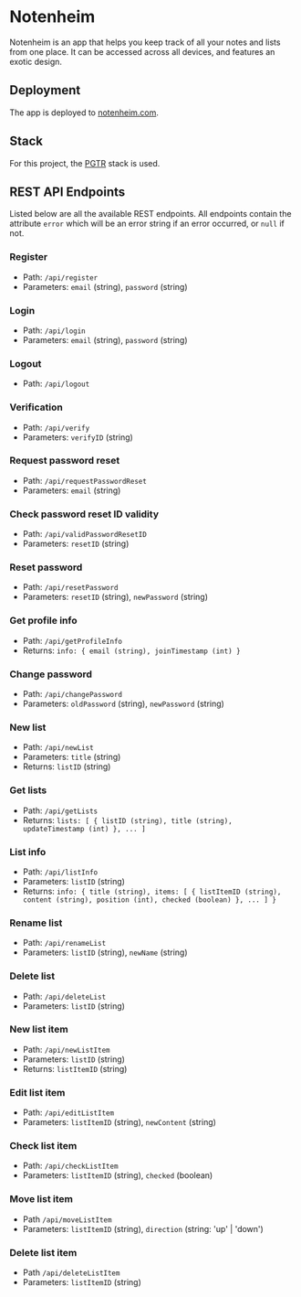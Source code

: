 # Notenheim

Notenheim is an app that helps you keep track of all your notes and lists from one place. It can be accessed across all devices, and features an exotic design.

## Deployment

The app is deployed to [notenheim.com](https://www.notenheim.com/).

## Stack

For this project, the [PGTR](https://github.com/WKHAllen/pgtr-sample-app) stack is used.

## REST API Endpoints

Listed below are all the available REST endpoints. All endpoints contain the attribute `error` which will be an error string if an error occurred, or `null` if not.

### Register

* Path: `/api/register`
* Parameters: `email` (string), `password` (string)

### Login

* Path: `/api/login`
* Parameters: `email` (string), `password` (string)

### Logout

* Path: `/api/logout`

### Verification

* Path: `/api/verify`
* Parameters: `verifyID` (string)

### Request password reset

* Path: `/api/requestPasswordReset`
* Parameters: `email` (string)

### Check password reset ID validity

* Path: `/api/validPasswordResetID`
* Parameters: `resetID` (string)

### Reset password

* Path: `/api/resetPassword`
* Parameters: `resetID` (string), `newPassword` (string)

### Get profile info

* Path: `/api/getProfileInfo`
* Returns: `info: { email (string), joinTimestamp (int) }`

### Change password

* Path: `/api/changePassword`
* Parameters: `oldPassword` (string), `newPassword` (string)

### New list

* Path: `/api/newList`
* Parameters: `title` (string)
* Returns: `listID` (string)

### Get lists

* Path: `/api/getLists`
* Returns: `lists: [ { listID (string), title (string), updateTimestamp (int) }, ... ]`

### List info

* Path: `/api/listInfo`
* Parameters: `listID` (string)
* Returns: `info: { title (string), items: [ { listItemID (string), content (string), position (int), checked (boolean) }, ... ] }`

### Rename list

* Path: `/api/renameList`
* Parameters: `listID` (string), `newName` (string)

### Delete list

* Path: `/api/deleteList`
* Parameters: `listID` (string)

### New list item

* Path: `/api/newListItem`
* Parameters: `listID` (string)
* Returns: `listItemID` (string)

### Edit list item

* Path: `/api/editListItem`
* Parameters: `listItemID` (string), `newContent` (string)

### Check list item

* Path: `/api/checkListItem`
* Parameters: `listItemID` (string), `checked` (boolean)

### Move list item

* Path `/api/moveListItem`
* Parameters: `listItemID` (string), `direction` (string: 'up' | 'down')

### Delete list item

* Path `/api/deleteListItem`
* Parameters: `listItemID` (string)
